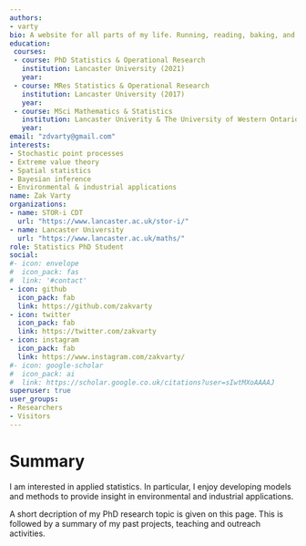```yaml
---
authors:
- varty
bio: A website for all parts of my life. Running, reading, baking, and worrying about uncertainty.
education:
 courses:
 - course: PhD Statistics & Operational Research
   institution: Lancaster University (2021)
   year: 
 - course: MRes Statistics & Operational Research
   institution: Lancaster University (2017)
   year: 
 - course: MSci Mathematics & Statistics
   institution: Lancaster Univerity & The University of Western Ontario (2016)
   year: 
email: "zdvarty@gmail.com"
interests:
- Stochastic point processes
- Extreme value theory
- Spatial statistics 
- Bayesian inference
- Environmental & industrial applications
name: Zak Varty
organizations:
- name: STOR-i CDT
  url: "https://www.lancaster.ac.uk/stor-i/"
- name: Lancaster University
  url: "https://www.lancaster.ac.uk/maths/"
role: Statistics PhD Student
social:
#- icon: envelope
#  icon_pack: fas
#  link: '#contact'
- icon: github
  icon_pack: fab
  link: https://github.com/zakvarty
- icon: twitter
  icon_pack: fab
  link: https://twitter.com/zakvarty
- icon: instagram
  icon_pack: fab
  link: https://www.instagram.com/zakvarty/
#- icon: google-scholar
#  icon_pack: ai
#  link: https://scholar.google.co.uk/citations?user=sIwtMXoAAAAJ
superuser: true
user_groups:
- Researchers
- Visitors
---
```


# Summary

I am interested in applied statistics. In particular, I enjoy developing models and methods to provide insight in environmental and industrial applications.

A short decription of my PhD research topic is given on this page. This is followed by a summary of my past projects, teaching and outreach activities.  
